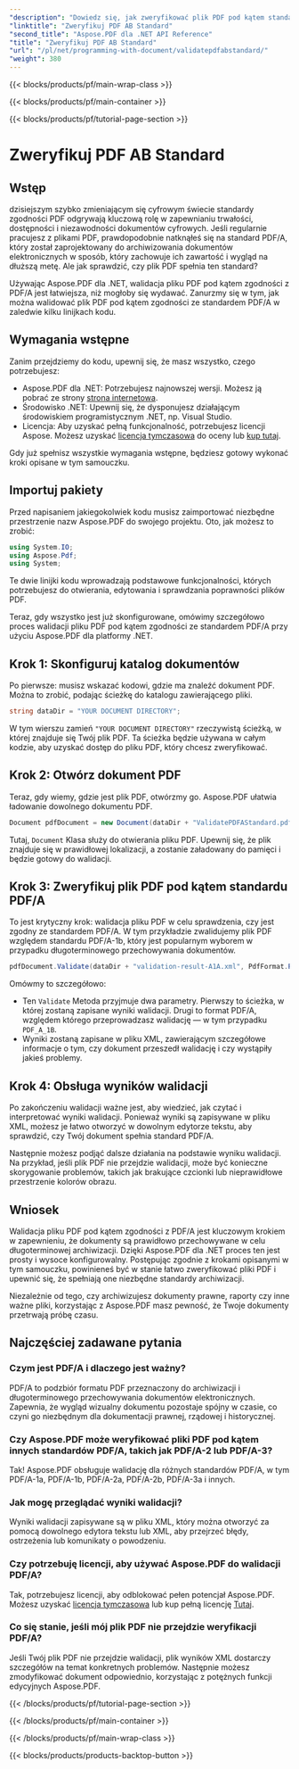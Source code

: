 ```yaml
---
"description": "Dowiedz się, jak zweryfikować plik PDF pod kątem standardu PDF/A-1b przy użyciu Aspose.PDF dla .NET w tym samouczku krok po kroku. Zapewnij zgodność w celu długoterminowej archiwizacji."
"linktitle": "Zweryfikuj PDF AB Standard"
"second_title": "Aspose.PDF dla .NET API Reference"
"title": "Zweryfikuj PDF AB Standard"
"url": "/pl/net/programming-with-document/validatepdfabstandard/"
"weight": 380
---
```


{{< blocks/products/pf/main-wrap-class >}}

{{< blocks/products/pf/main-container >}}

{{< blocks/products/pf/tutorial-page-section >}}

# Zweryfikuj PDF AB Standard

## Wstęp

dzisiejszym szybko zmieniającym się cyfrowym świecie standardy zgodności PDF odgrywają kluczową rolę w zapewnianiu trwałości, dostępności i niezawodności dokumentów cyfrowych. Jeśli regularnie pracujesz z plikami PDF, prawdopodobnie natknąłeś się na standard PDF/A, który został zaprojektowany do archiwizowania dokumentów elektronicznych w sposób, który zachowuje ich zawartość i wygląd na dłuższą metę. Ale jak sprawdzić, czy plik PDF spełnia ten standard?

Używając Aspose.PDF dla .NET, walidacja pliku PDF pod kątem zgodności z PDF/A jest łatwiejsza, niż mogłoby się wydawać. Zanurzmy się w tym, jak można walidować plik PDF pod kątem zgodności ze standardem PDF/A w zaledwie kilku linijkach kodu. 


## Wymagania wstępne

Zanim przejdziemy do kodu, upewnij się, że masz wszystko, czego potrzebujesz:

- Aspose.PDF dla .NET: Potrzebujesz najnowszej wersji. Możesz ją pobrać ze strony [strona internetowa](https://releases.aspose.com/pdf/net/).
- Środowisko .NET: Upewnij się, że dysponujesz działającym środowiskiem programistycznym .NET, np. Visual Studio.
- Licencja: Aby uzyskać pełną funkcjonalność, potrzebujesz licencji Aspose. Możesz uzyskać [licencja tymczasowa](https://purchase.aspose.com/temporary-license/) do oceny lub [kup tutaj](https://purchase.aspose.com/buy).

Gdy już spełnisz wszystkie wymagania wstępne, będziesz gotowy wykonać kroki opisane w tym samouczku.

## Importuj pakiety

Przed napisaniem jakiegokolwiek kodu musisz zaimportować niezbędne przestrzenie nazw Aspose.PDF do swojego projektu. Oto, jak możesz to zrobić:

```csharp
using System.IO;
using Aspose.Pdf;
using System;
```

Te dwie linijki kodu wprowadzają podstawowe funkcjonalności, których potrzebujesz do otwierania, edytowania i sprawdzania poprawności plików PDF.

Teraz, gdy wszystko jest już skonfigurowane, omówimy szczegółowo proces walidacji pliku PDF pod kątem zgodności ze standardem PDF/A przy użyciu Aspose.PDF dla platformy .NET.

## Krok 1: Skonfiguruj katalog dokumentów

Po pierwsze: musisz wskazać kodowi, gdzie ma znaleźć dokument PDF. Można to zrobić, podając ścieżkę do katalogu zawierającego pliki.

```csharp
string dataDir = "YOUR DOCUMENT DIRECTORY";
```

W tym wierszu zamień `"YOUR DOCUMENT DIRECTORY"` rzeczywistą ścieżką, w której znajduje się Twój plik PDF. Ta ścieżka będzie używana w całym kodzie, aby uzyskać dostęp do pliku PDF, który chcesz zweryfikować.

## Krok 2: Otwórz dokument PDF

Teraz, gdy wiemy, gdzie jest plik PDF, otwórzmy go. Aspose.PDF ułatwia ładowanie dowolnego dokumentu PDF.

```csharp
Document pdfDocument = new Document(dataDir + "ValidatePDFAStandard.pdf");
```

Tutaj, `Document` Klasa służy do otwierania pliku PDF. Upewnij się, że plik znajduje się w prawidłowej lokalizacji, a zostanie załadowany do pamięci i będzie gotowy do walidacji.

## Krok 3: Zweryfikuj plik PDF pod kątem standardu PDF/A

To jest krytyczny krok: walidacja pliku PDF w celu sprawdzenia, czy jest zgodny ze standardem PDF/A. W tym przykładzie zwalidujemy plik PDF względem standardu PDF/A-1b, który jest popularnym wyborem w przypadku długoterminowego przechowywania dokumentów.

```csharp
pdfDocument.Validate(dataDir + "validation-result-A1A.xml", PdfFormat.PDF_A_1B);
```

Omówmy to szczegółowo:
- Ten `Validate` Metoda przyjmuje dwa parametry. Pierwszy to ścieżka, w której zostaną zapisane wyniki walidacji. Drugi to format PDF/A, względem którego przeprowadzasz walidację — w tym przypadku `PDF_A_1B`.
- Wyniki zostaną zapisane w pliku XML, zawierającym szczegółowe informacje o tym, czy dokument przeszedł walidację i czy wystąpiły jakieś problemy.

## Krok 4: Obsługa wyników walidacji

Po zakończeniu walidacji ważne jest, aby wiedzieć, jak czytać i interpretować wyniki walidacji. Ponieważ wyniki są zapisywane w pliku XML, możesz je łatwo otworzyć w dowolnym edytorze tekstu, aby sprawdzić, czy Twój dokument spełnia standard PDF/A.

Następnie możesz podjąć dalsze działania na podstawie wyniku walidacji. Na przykład, jeśli plik PDF nie przejdzie walidacji, może być konieczne skorygowanie problemów, takich jak brakujące czcionki lub nieprawidłowe przestrzenie kolorów obrazu.

## Wniosek

Walidacja pliku PDF pod kątem zgodności z PDF/A jest kluczowym krokiem w zapewnieniu, że dokumenty są prawidłowo przechowywane w celu długoterminowej archiwizacji. Dzięki Aspose.PDF dla .NET proces ten jest prosty i wysoce konfigurowalny. Postępując zgodnie z krokami opisanymi w tym samouczku, powinieneś być w stanie łatwo zweryfikować pliki PDF i upewnić się, że spełniają one niezbędne standardy archiwizacji.

Niezależnie od tego, czy archiwizujesz dokumenty prawne, raporty czy inne ważne pliki, korzystając z Aspose.PDF masz pewność, że Twoje dokumenty przetrwają próbę czasu.

## Najczęściej zadawane pytania

### Czym jest PDF/A i dlaczego jest ważny?
PDF/A to podzbiór formatu PDF przeznaczony do archiwizacji i długoterminowego przechowywania dokumentów elektronicznych. Zapewnia, że wygląd wizualny dokumentu pozostaje spójny w czasie, co czyni go niezbędnym dla dokumentacji prawnej, rządowej i historycznej.

### Czy Aspose.PDF może weryfikować pliki PDF pod kątem innych standardów PDF/A, takich jak PDF/A-2 lub PDF/A-3?
Tak! Aspose.PDF obsługuje walidację dla różnych standardów PDF/A, w tym PDF/A-1a, PDF/A-1b, PDF/A-2a, PDF/A-2b, PDF/A-3a i innych.

### Jak mogę przeglądać wyniki walidacji?
Wyniki walidacji zapisywane są w pliku XML, który można otworzyć za pomocą dowolnego edytora tekstu lub XML, aby przejrzeć błędy, ostrzeżenia lub komunikaty o powodzeniu.

### Czy potrzebuję licencji, aby używać Aspose.PDF do walidacji PDF/A?
Tak, potrzebujesz licencji, aby odblokować pełen potencjał Aspose.PDF. Możesz uzyskać [licencja tymczasowa](https://purchase.aspose.com/temporary-license/) lub kup pełną licencję [Tutaj](https://purchase.aspose.com/buy).

### Co się stanie, jeśli mój plik PDF nie przejdzie weryfikacji PDF/A?
Jeśli Twój plik PDF nie przejdzie walidacji, plik wyników XML dostarczy szczegółów na temat konkretnych problemów. Następnie możesz zmodyfikować dokument odpowiednio, korzystając z potężnych funkcji edycyjnych Aspose.PDF.

{{< /blocks/products/pf/tutorial-page-section >}}

{{< /blocks/products/pf/main-container >}}

{{< /blocks/products/pf/main-wrap-class >}}

{{< blocks/products/products-backtop-button >}}